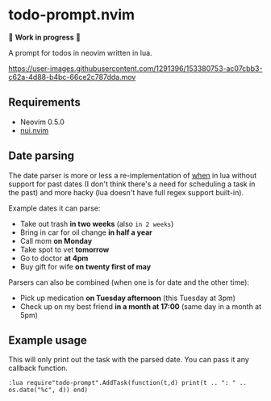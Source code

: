 # todo-prompt.nvim

🚧 **Work in progress** 🚧

A prompt for todos in neovim written in lua.

https://user-images.githubusercontent.com/1291396/153380753-ac07cbb3-c62a-4d88-b4bc-66ce2c787dda.mov

## Requirements

- Neovim 0.5.0
- [nui.nvim](https://github.com/MunifTanjim/nui.nvim)

## Date parsing

The date parser is more or less a re-implementation of [when](https://github.com/olebedev/when/) in lua without support for past dates (I don't think there's a need for scheduling a task in the past) and more hacky (lua doesn't have full regex support built-in).

Example dates it can parse:

- Take out trash **in two weeks** (also `in 2 weeks`)
- Bring in car for oil change **in half a year**
- Call mom **on Monday**
- Take spot to vet **tomorrow**
- Go to doctor **at 4pm**
- Buy gift for wife **on twenty first of may**

Parsers can also be combined (when one is for date and the other time):

- Pick up medication **on Tuesday afternoon** (this Tuesday at 3pm)
- Check up on my best friend **in a month at 17:00** (same day in a month at 5pm)

## Example usage

This will only print out the task with the parsed date. You can pass it any callback function.
```
:lua require"todo-prompt".AddTask(function(t,d) print(t .. ": " .. os.date("%c", d)) end) 
```
